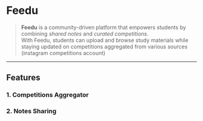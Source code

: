 # Feedu
> **Feedu** is a community-driven platform that empowers students by combining *shared notes* and *curated competitions*.  
With Feedu, students can upload and browse study materials while staying updated on competitions aggregated from various sources (instagram competitions account)

--- 
## Features
### 1. Competitions Aggregator
### 2. Notes Sharing
